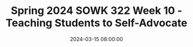 ---
layout: single_presentation
name: spring-2024-sowk-322-week-10-teaching-students-to-self-advocate.md
title: "Spring 2024 SOWK 322 Week 10 - Teaching Students to Self-Advocate"
date:  2024-03-15 08:00:00
presentation_id: R6eq3t
permalink: /R6eq3t/
redirect_from:
  - /presentations/R6eq3t/spring-2024-sowk-322-week-10-teaching-students-to-self-advocate
slides: 
  - slide_name: deck-12403-large-0.jpeg
    slide_text: >
      Jacob Campbell, Ph.D. LICSW at Heritage University SOWK 322 Spring 2024 TEACHING STUDENTS TO SELF-ADVOCATE Week 10 Lecture Video Photo by Sharon McCutcheon on Unsplash

  - slide_name: deck-12403-large-1.jpeg
    slide_text: >
      AGENDA ➤ Week check-in ➤ Teaching students to self-advocate

  - slide_name: deck-12403-large-2.jpeg
    slide_text: >
      MIDCOURSE FEEDBACK Response Rate 6 Thank you all for the feedback sounds like the way the class is going 20 Responded Didn’t Respond

  - slide_name: deck-12403-large-3.jpeg
    slide_text: >
      A-03B: GROUP PRESENTATION SELF-REFLECTION QUESTIONNAIRE Seven people still haven’t done it. If you email me at campbell_j@heritage.edu and ask me to open it, I will, if you ask me this week.

  - slide_name: deck-12403-large-4.jpeg
    slide_text: >
      THIS WEEK IN SOWK 322 ➤ Read Chapter 11 ➤ Watch the NJC Video ➤ Watch this lecture video ➤ Make at least three replies in the forums Chapter 11 Discussion Prompts Trust and Relationship Building The Communication Bill of Rights and Communicating Across Disabilities Connecting with Disability Through Film

  - slide_name: deck-12403-large-5.jpeg
    slide_text: >
      “ Serving as a disability educator is about facilitating the process of identity development and self-advocacy that is so crucial to learning. (McCarthy, 2017, p. 11)

  - slide_name: deck-12403-large-6.jpeg
    slide_text: >
      The foundation of self-advocacy is… SELF-AWARENESS SELF-REALIZATION The graphic is from the same paper. (Downing et al. 2007)

  - slide_name: deck-12403-large-7.jpeg
    slide_text: >
      HOW IT GETS IMPLEMENTED ➤ It can be a speci c goal on the IEP ➤ Through direct instruction. ➤ Walking students through the process fi Martin et al (1993) explain how self-advocacy ts within the IEP and transition plans throughout the entire academic career fi ➤

  - slide_name: deck-12403-large-8.jpeg
    slide_text: >
      REFERENCE Downing, J. A., Earles-Vollrath, T., & Schreiner, M. B. (2007). E ective self-advocacy: What students and special educators need to know. Intervention in School and Clinic, 42(5), 300-304. https://doi.org/10.1177/10534512070420050701 Martin, J. E., Huber Marshall, L., & Maxson, L. L. (1993). Transition policy: Infusing selfdetermination and self-advocacy into transition programs. Career Development for Exceptional Individuals, 16(1), 53-61. https://doi.org/10.1177/088572889301600105 ff McCarthy, D. (2007). Teaching self-advocacy to students with disabilities. About Campus: Enriching the Student Learning Experience, 12(5), 10-16. https://doi.org/10.1002/abc.225

presentation_description: >
  <p>Communication is an essential skill for social workers. Learning to communicate effectively and build relationships with persons with many different needs is crucial for all of us. Rothman’s (2018) chapter 11 provides in-depth and practical application for how social workers can optimize communication and relationships with clients with special needs. The following are the learning objectives for week 10.</p>
  <ul>
  <li>Recognize worker skills that can enhance communication</li>
  <li>Identify the Communication Bill of Rights</li>
  <li>Learn to integrate client strengths to improve communication</li>
  </ul>
  
downloadable_slides: deck-12403.pdf
slides_count: 9
header:
  teaser: deck-12403-thumb-0.jpeg
presentation_video:
location: "Heritage University"
tags:
  - Heritage University
  - BASW Program
  - SOWK 322
---